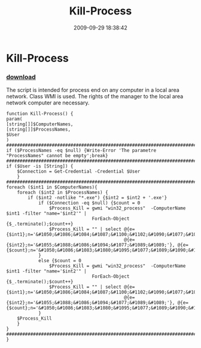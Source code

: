 ﻿---
pid:            1353
parent:         0
children:       
poster:         Angel-Keeper
title:          Kill-Process
date:           2009-09-29 18:38:42
description:    The script is intended for process end on any computer in a local area network. Class WMI is used. The rights of the manager to the local area network computer are necessary.

format:         posh
---

# Kill-Process

### [download](1353.ps1)  

The script is intended for process end on any computer in a local area network. Class WMI is used. The rights of the manager to the local area network computer are necessary.


```posh
function Kill-Process() {
param(
[string[]]$ComputerNames,
[string[]]$ProcessNames,
$User
)
###########################################################################################################
if ($ProcessNames -eq $null) {Write-Error 'The parametre "ProcessNames" cannot be empty';break}
###########################################################################################################
if ($User -is [String]) {
	$Connection = Get-Credential -Credential $User
	}
###########################################################################################################
foreach ($int1 in $ComputerNames){
	foreach ($int2 in $ProcessNames) {
		if ($int2 -notlike "*.exe") {$int2 = $int2 + '.exe'}
			if ($Connection -eq $null) {$count = 0
				$Process_Kill = gwmi "win32_process"  -ComputerName $int1 -filter "name='$int2'" | 
								ForEach-Object {$_.terminate();$count++}					
				$Process_Kill = "" | select @{e={$int1};n='&#1050;&#1086;&#1084;&#1087;&#1100;&#1102;&#1090;&#1077;&#1088;'},`
											@{e={$int2};n='&#1055;&#1088;&#1086;&#1094;&#1077;&#1089;&#1089;'}, @{e={$count};n='&#1050;&#1086;&#1083;&#1080;&#1095;&#1077;&#1089;&#1090;&#1074;&#1086;'}
			}
			else {$count = 0
				$Process_Kill = gwmi "win32_process"  -ComputerName $int1 -filter "name='$int2'" | 
								ForEach-Object {$_.terminate();$count++}
				$Process_Kill = "" | select @{e={$int1};n='&#1050;&#1086;&#1084;&#1087;&#1100;&#1102;&#1090;&#1077;&#1088;'},`
											@{e={$int2};n='&#1055;&#1088;&#1086;&#1094;&#1077;&#1089;&#1089;'}, @{e={$count};n='&#1050;&#1086;&#1083;&#1080;&#1095;&#1077;&#1089;&#1090;&#1074;&#1086;'}
			}
	$Process_Kill
	}
}
###########################################################################################################
}
```
